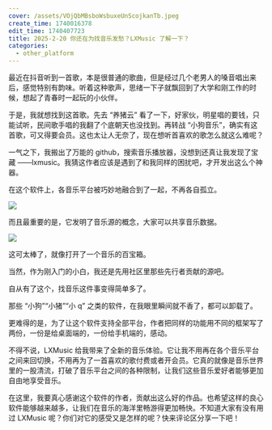 ```yaml
---
cover: /assets/VOjQbMBsboWsbuxeUnScojkanTb.jpeg
create_time: 1740016378
edit_time: 1740407723
title: 2025-2-20 你还在为找音乐发愁？LXMusic 了解一下？
categories:
  - other_platform
---
```



最近在抖音听到一首歌，本是很普通的歌曲，但是经过几个老男人的嗓音唱出来后，感觉特别有韵味。听着这种歌声，思绪一下子就飘回到了大学和刚工作的时候，想起了青春时一起玩的小伙伴。

于是，我就想找到这首歌。先去 “养猪云” 看了一下，好家伙，明星唱的要钱，只能试听，民间歌手唱的我翻了个底朝天也没找到。再转战 “小狗音乐”，确实有这首歌，可又得要会员。这也太让人无奈了，现在想听首喜欢的歌怎么就这么难呢？

一气之下，我搬出了万能的 github，搜索音乐播放器，没想到还真让我发现了宝藏 ——lxmusic。我猜这作者应该是遇到了和我同样的困扰吧，才开发出这么个神器。

在这个软件上，各音乐平台被巧妙地融合到了一起，不再各自孤立。

<img src="/assets/QYxebnYmvoVY4wxKYnAceeqdnie.png" src-width="434" class="markdown-img m-auto" src-height="33" align="center"/>

而且最重要的是，它发明了音乐源的概念，大家可以共享音乐数据。

<img src="/assets/P7uibGAz2ogQSYxXdCVc8LnKnae.png" src-width="598" class="markdown-img m-auto" src-height="266" align="center"/>

这可太棒了，就像打开了一个音乐的百宝箱。

当然，作为刚入门的小白，我还是先用社区里那些先行者贡献的源吧。

自从有了这个，找音乐这件事变得简单多了。

那些 “小狗”“小猪”“小 q” 之类的软件，在我眼里瞬间就不香了，都可以卸载了。

更难得的是，为了让这个软件支持全部平台，作者把同样的功能用不同的框架写了两份，一份是给桌面端的，一份给手机端的，感动。

不得不说，LXMusic 给我带来了全新的音乐体验。它让我不用再在各个音乐平台之间来回切换，不用再为了一首喜欢的歌付费或者开会员。它真的就像是音乐世界里的一股清流，打破了音乐平台之间的各种限制，让我们这些音乐爱好者能够更加自由地享受音乐。

在这里，我要真心感谢这个软件的作者，贡献出这么好的作品。也希望这样的良心软件能够越来越多，让我们在音乐的海洋里畅游得更加畅快。不知道大家有没有用过 LXMusic 呢？你们对它的感受又是怎样的呢？快来评论区分享一下吧！

 

